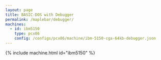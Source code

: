 ```yaml
---
layout: page
title: BASIC-DOS with Debugger
permalink: /maplebar/debugger/
machines:
  - id: ibm5150
    type: pcx86
    config: /configs/pcx86/machine/ibm-5150-cga-64kb-debugger.json
---
```


{% include machine.html id="ibm5150" %}
